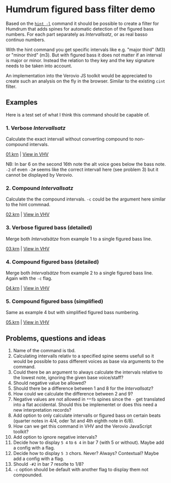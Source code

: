 # Humdrum figured bass filter demo

Based on the [`hint -l`](https://www.humdrum.org/Humdrum/commands/hint.html)
command it should be possible to create a filter for Humdrum that adds spines
for automatic detection of the figured bass numbers. For each part separately as
*Intervallsatz*, or as real basso continuo numbers.

With the hint command you get specific intervals like e.g. "major third" (M3) or
"minor third" (m3). But with figured bass it does not matter if an interval is
major or minor. Instead the relation to they key and the key signature needs to
be taken into account.

An implementation into the Verovio JS toolkit would be appreciated to create
such an analysis on the fly in the browser. Similar to the existing `cint`
filter.

## Examples

Here is a test set of what I think this command should be capable of.

### 1. Verbose *Intervallsatz*

Calculate the exact intervall without converting compound to non-compound
intervals.

[01.krn](kern/01.krn) | [View in
VHV](https://verovio.humdrum.org/?file=https://raw.githubusercontent.com/WolfgangDrescher/humdrum-figured-bass-filter-demo/master/kern/01.krn)

NB: In bar 6 on the second 16th note the alt voice goes below the bass note.
`-2` of even `-2#` seems like the correct intervall here (see problem 3) but it
cannot be displayed by Verovio.


### 2. Compound *Intervallsatz*

Calculate the the compound intervals. `-c` could be the argument here similar to
the hint commnad.

[02.krn](kern/02.krn) | [View in
VHV](https://verovio.humdrum.org/?file=https://raw.githubusercontent.com/WolfgangDrescher/humdrum-figured-bass-filter-demo/master/kern/02.krn)


### 3. Verbose figured bass (detailed)

Merge both *Intervalsätze* from example 1 to a single figured bass line.

[03.krn](kern/03.krn) | [View in
VHV](https://verovio.humdrum.org/?file=https://raw.githubusercontent.com/WolfgangDrescher/humdrum-figured-bass-filter-demo/master/kern/03.krn)


### 4. Compound figured bass (detailed)

Merge both *Intervalsätze* from example 2 to a single figured bass line. Again
with the `-c` flag.

[04.krn](kern/04.krn) | [View in
VHV](https://verovio.humdrum.org/?file=https://raw.githubusercontent.com/WolfgangDrescher/humdrum-figured-bass-filter-demo/master/kern/04.krn)


### 5. Compound figured bass (simplified)

Same as example 4 but with simplified figured bass numbering.

[05.krn](kern/05.krn) | [View in
VHV](https://verovio.humdrum.org/?file=https://raw.githubusercontent.com/WolfgangDrescher/humdrum-figured-bass-filter-demo/master/kern/05.krn)


## Problems, questions and ideas

 1. Name of the command is tbd.
 2. Calculating intervalls relativ to a specified spine seems usefull so it
    would be possible to pass different voices as base via arguments to the
    command.
 3. Could there be an argument to always calculate the intervals relative to the
    lowest note, ignoring the given base voice/staff?
 4. Should negative value be allowed?
 5. Should there be a difference between 1 and 8 for the *Intervallsatz*?
 6. How could we calculate the difference between 2 and 9?
 7. Negative values are not allowed in `**fb` spines since the `-` get
    translated into a flat accidental. Should this be implementet or does this
    need a new interpretation records?
 8. Add option to only calculate intervalls or figured bass on certain beats
    (quarter notes in 4/4, oder 1st and 4th eighth note in 6/8).
 9. How can we get this command in VHV and the Verovio JavaScript toolkit?
10. Add option to ignore negative intervals?
11. Decide how to display `5 4` to `6 4` in bar 7 (with 5 or without). Maybe add
    a config with a flag.
12. Decide how to display `5 3` chors. Never? Always? Contextual? Maybe add a
    config with a flag.
13. Should `-#2` in bar 7 resolte to 1/8?
14. `-c` option should be default with another flag to display them not
    compounded.
